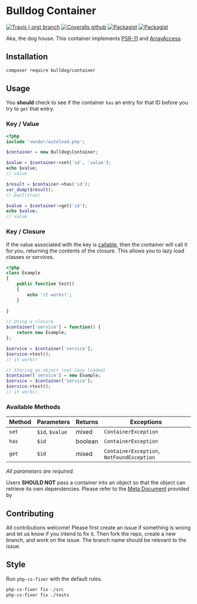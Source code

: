 # Bulldog Container

[![Travis (.org) branch](https://img.shields.io/travis/bulldogcreative/bulldog.container/master.svg?style=flat-square)](https://travis-ci.org/bulldogcreative/bulldog.container)
[![Coveralls github](https://img.shields.io/coveralls/github/bulldogcreative/bulldog.container.svg?style=flat-square)](https://coveralls.io/github/bulldogcreative/bulldog.container)
[![Packagist](https://img.shields.io/packagist/v/bulldog/container.svg?style=flat-square)](https://packagist.org/packages/bulldog/container)
[![Packagist](https://img.shields.io/packagist/dt/bulldog/container.svg?style=flat-square)](https://packagist.org/packages/bulldog/container)


Aka, the dog house. This container implements [PSR-11][2] and [ArrayAccess][5].

## Installation

```sh
composer require bulldog/container
```

## Usage

You **should** check to see if the container `has` an entry for that ID before
you try to `get` that entry.

### Key / Value

```php
<?php
include 'vendor/autoload.php';

$container = new Bulldog\Container;

$value = $container->set('id', 'value');
echo $value;
// value

$result = $container->has('id');
var_dump($result);
// bool(true)

$value = $container->get('id');
echo $value;
// value
```

### Key / Closure

If the value associated with the key is [callable][4], then the container will 
call it for you, returning the contents of the closure. This allows you to 
lazy load classes or services. 

```php
<?php
class Example
{
    public function test()
    {
        echo 'it works!';
    }
    
}

// Using a closure
$container['service'] = function() {
    return new Example;
};

$service = $container['service'];
$service->test();
// it works!

// Storing an object (not lazy loaded)
$container['service'] = new Example;
$service = $container['service'];
$service->test();
// it works!
```

### Available Methods

| Method | Parameters      | Returns | Exceptions                               |
|--------|-----------------|---------|------------------------------------------|
| `set`  | `$id`, `$value` | mixed   | `ContainerException`                     |
| `has`  | `$id`           | boolean | `ContainerException`                     |
| `get`  | `$id`           | mixed   | `ContainerException`, `NotFoundException` |

*All parameters are required.*

Users **SHOULD NOT** pass a container into an object so that the object can retrieve its own dependencies. Please refer to the [Meta Document][1] provided by

## Contributing

All contributions welcome! Please first create an issue if something is wrong
and let us know if you intend to fix it. Then fork the repo, create a new
branch, and work on the issue. The branch name should be relevant to the
issue.

## Style

Run `php-cs-fixer` with the default rules.

```bash
php-cs-fixer fix ./src
php-cs-fixer fix ./tests
```

[1]: https://www.php-fig.org/psr/psr-11/meta/#4-recommended-usage-container-psr-and-the-service-locator
[2]: https://www.php-fig.org/psr/psr-11/
[3]: https://www.bulldogcreative.com
[4]: https://secure.php.net/is_callable
[5]: https://secure.php.net/array_access
